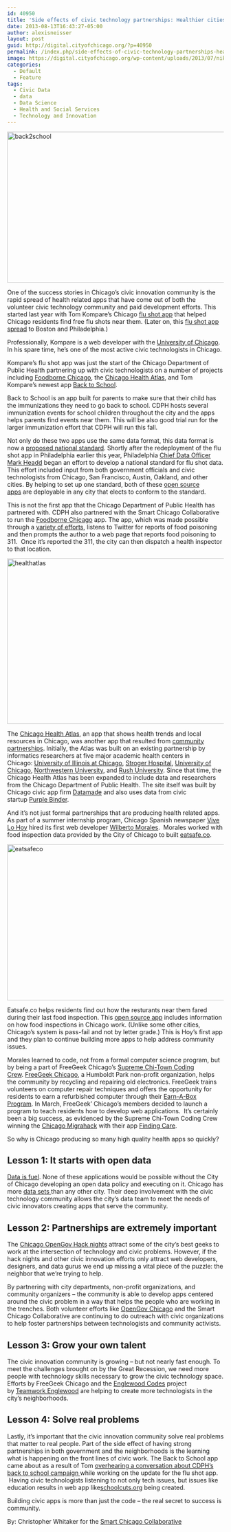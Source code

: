 ```yaml
---
id: 40950
title: 'Side effects of civic technology partnerships: Healthier cities'
date: 2013-08-13T16:43:27-05:00
author: alexisneisser
layout: post
guid: http://digital.cityofchicago.org/?p=40950
permalink: /index.php/side-effects-of-civic-technology-partnerships-healthier-cities/
image: https://digital.cityofchicago.org/wp-content/uploads/2013/07/nikebasketball.png
categories:
  - Default
  - Feature
tags:
  - Civic Data
  - data
  - Data Science
  - Health and Social Services
  - Technology and Innovation
---
```

[<img loading="lazy" class="aligncenter" alt="back2school" src="http://farm8.staticflickr.com/7378/9454381506_d5e71b209e_z.jpg" width="640" height="351" />](http://www.flickr.com/photos/91210421@N03/9454381506/ "back2school by CivicWhitaker, on Flickr")

One of the success stories in Chicago’s civic innovation community is the rapid spread of health related apps that have come out of both the volunteer civic technology community and paid development efforts. This started last year with Tom Kompare’s Chicago [flu shot app](http://www.smartchicagocollaborative.org/smart-chicago-hosts-flu-shot-app-for-local-developer-using-civic-data/) that helped Chicago residents find free flu shots near them. (Later on, this [flu shot app spread](http://codeforamerica.org/2013/01/17/flu-app-spreads/) to Boston and Philadelphia.)

Professionally, Kompare is a web developer with the [University of Chicago](http://www.uchicago.edu/). In his spare time, he’s one of the most active civic technologists in Chicago.

Kompare’s flu shot app was just the start of the Chicago Department of Public Health partnering up with civic technologists on a number of projects including [Foodborne Chicago](http://foodborne.smartchicagoapps.org/), the [Chicago Health Atlas](http://www.chicagohealthatlas.org/), and Tom Kompare’s newest app [Back to School](http://backtoschool.cdphapps.org/).

Back to School is an app built for parents to make sure that their child has the immunizations they need to go back to school. CDPH hosts several immunization events for school children throughout the city and the apps helps parents find events near them. This will be also good trial run for the larger immunization effort that CDPH will run this fall.

Not only do these two apps use the same data format, this data format is now a [proposed national standard](https://docs.google.com/document/d/1ikTyX1xWpw86u-xuokEJAGwe-tyKAeYl3qFLw0poAAE/edit). Shortly after the redeployment of the flu shot app in Philadelphia earlier this year, Philadelphia [Chief Data Officer Mark Headd](https://twitter.com/mheadd) began an effort to develop a national standard for flu shot data. This effort included input from both government officials and civic technologists from Chicago, San Francisco, Austin, Oakland, and other cities. By helping to set up one standard, both of these [open source apps](https://github.com/tkompare/back2schoolshots/) are deployable in any city that elects to conform to the standard.

This is not the first app that the Chicago Department of Public Health has partnered with. CDPH also partnered with the Smart Chicago Collaborative to run the [Foodborne Chicago](http://foodborne.smartchicagoapps.org/) app. The app, which was made possible through a [variety of efforts](http://foodborne.smartchicagoapps.org/pages/about), listens to Twitter for reports of food poisoning and then prompts the author to a web page that reports food poisoning to 311.  Once it’s reported the 311, the city can then dispatch a health inspector to that location.

[<img loading="lazy" class="aligncenter" alt="healthatlas" src="http://farm4.staticflickr.com/3747/9460266140_bc0d46abce_z.jpg" width="640" height="385" />](http://www.flickr.com/photos/91210421@N03/9460266140/ "healthatlas by CivicWhitaker, on Flickr")

The [Chicago Health Atlas](http://www.smartchicagocollaborative.org/sideeffects/chicagohealthatlas.org), an app that shows health trends and local resources in Chicago, was another app that resulted from [community partnerships](http://www.chicagohealthatlas.org/partners). Initially, the Atlas was built on an existing partnership by informatics researchers at five major academic health centers in Chicago: [University of Illinois at Chicago](http://www.uic.edu/uic/), [Stroger Hospital](http://www.cookcountyhhs.org/locations/john-h-stroger-jr-hospital/), [University of Chicago](http://www.uchicago.edu/), [Northwestern University](http://www.northwestern.edu/), and [Rush University](http://www.rushu.rush.edu/). Since that time, the Chicago Health Atlas has been expanded to include data and researchers from the Chicago Department of Public Health. The site itself was built by Chicago civic app firm [Datamade](http://www.smartchicagocollaborative.org/sideeffects/datamade.us) and also uses data from civic startup [Purple Binder](http://purplebinder.com/).

And it’s not just formal partnerships that are producing health related apps. As part of a summer internship program, Chicago Spanish newspaper [Vive Lo Hoy](http://www.vivelohoy.com/) hired its first web developer [Wilberto Morales](https://github.com/wilbertom).  Morales worked with food inspection data provided by the City of Chicago to built [eatsafe.co](http://www.eatsafe.co/).

[<img loading="lazy" class="aligncenter" alt="eatsafeco" src="http://farm4.staticflickr.com/3754/9454382232_33cc41f716_z.jpg" width="640" height="363" />](http://www.flickr.com/photos/91210421@N03/9454382232/ "eatsafeco by CivicWhitaker, on Flickr")

Eatsafe.co helps residents find out how the resturants near them fared during their last food inspection. This [open source app](https://github.com/vivelohoy/foodinspections) includes information on how food inspections in Chicago work. (Unlike some other cities, Chicago’s system is pass-fail and not by letter grade.) This is Hoy’s first app and they plan to continue building more apps to help address community issues.

Morales learned to code, not from a formal computer science program, but by being a part of FreeGeek Chicago’s [Supreme Chi-Town Coding Crew](https://github.com/sc3/sc3). [FreeGeek Chicago](http://freegeekchicago.org/), a Humboldt Park non-profit organization, helps the community by recycling and repairing old electronics. FreeGeek trains volunteers on computer repair techniques and offers the opportunity for residents to earn a refurbished computer through their [Earn-A-Box Program](http://freegeekchicago.org/earn-a-box). In March, FreeGeek’ Chicago’s members decided to launch a program to teach residents how to develop web applications.  It’s certainly been a big success, as evidenced by the Supreme Chi-Town Coding Crew winning the [Chicago Migrahack](http://www.chicagomigrahack.com/) with their app [Finding Care](http://tarbell.recoveredfactory.net/findingcare/).

So why is Chicago producing so many high quality health apps so quickly?

## Lesson 1: It starts with open data

[Data is fuel](http://youtu.be/2st5xpioEOw?t=3m42s). None of these applications would be possible without the City of Chicago developing an open data policy and executing on it. Chicago has more [data sets ](http://www.smartchicagocollaborative.org/sideeffects/data.cityofchicago.org)than any other city. Their deep involvement with the civic technology community allows the city’s data team to meet the needs of civic innovators creating apps that serve the community.

## Lesson 2: Partnerships are extremely important

The [Chicago OpenGov Hack nights](http://opengovhacknight.eventbrite.com/) attract some of the city’s best geeks to work at the intersection of technology and civic problems. However, if the hack nights and other civic innovation efforts only attract web developers, designers, and data gurus we end up missing a vital piece of the puzzle: the neighbor that we’re trying to help.

By partnering with city departments, non-profit organizations, and community organizers – the community is able to develop apps centered around the civic problem in a way that helps the people who are working in the trenches. Both volunteer efforts like [OpenGov Chicago](http://www.meetup.com/OpenGovChicago/) and the Smart Chicago Collaborative are continuing to do outreach with civic organizations to help foster partnerships between technologists and community activists.

## Lesson 3: Grow your own talent

The civic innovation community is growing – but not nearly fast enough. To meet the challenges brought on by the Great Recession, we need more people with technology skills necessary to grow the civic technology space. Efforts by FreeGeek Chicago and the [Englewood Codes](http://www.kickstarter.com/projects/1348602678/englewood-codes) project by [Teamwork Englewood](http://www.teamworkenglewood.org/index.html) are helping to create more technologists in the city’s neighborhoods.

## Lesson 4: Solve real problems

Lastly, it’s important that the civic innovation community solve real problems that matter to real people. Part of the side effect of having strong partnerships in both government and the neighborhoods is the learning what is happening on the front lines of civic work. The Back to School app came about as a result of Tom [overhearing a conversation about CDPH’s back to school campaign ](http://thewebprogrammer.blogspot.com/2013/08/chicago-department-of-public-health.html)while working on the update for the flu shot app.  Having civic technologists listening to not only tech issues, but issues like education results in web app like[schoolcuts.org](http://www.smartchicagocollaborative.org/the-schoolcuts-org-teams-school-us-on-how-to-build-a-civic-app-even-after-launch/) being created.

Building civic apps is more than just the code – the real secret to success is community.

By: Christopher Whitaker for the [Smart Chicago Collaborative](http://www.smartchicagocollaborative.org/sideeffects/)